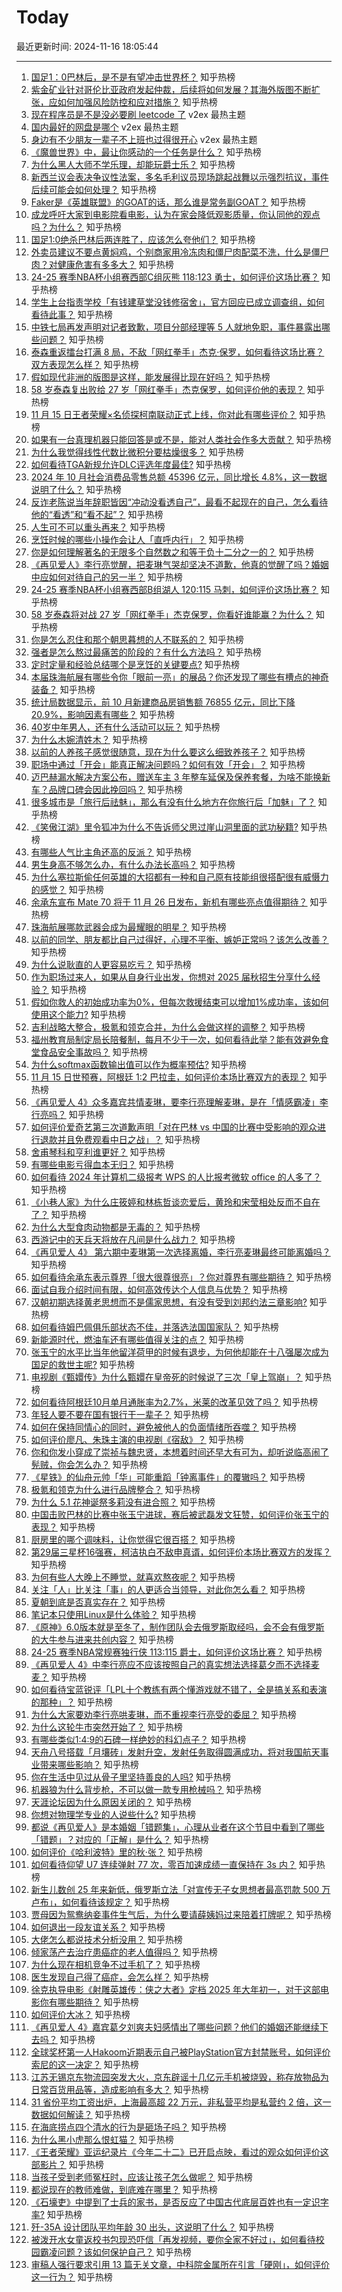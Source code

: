 # Today

最近更新时间: 2024-11-16 18:05:44

--- 
1. [国足1：0巴林后，是不是有望冲击世界杯？](https://www.zhihu.com/question/4205894053) 知乎热榜
2. [紫金矿业针对哥伦比亚政府发起仲裁，后续将如何发展？其海外版图不断扩张，应如何加强风险防控和应对措施？](https://www.zhihu.com/question/4299740097) 知乎热榜
3. [现在程序员是不是没必要刷 leetcode 了](https://www.v2ex.com/t/1090040) v2ex 最热主题
4. [国内最好的网盘是哪个](https://www.v2ex.com/t/1090030) v2ex 最热主题
5. [身边有不少朋友一辈子不上班也过得很开心](https://www.v2ex.com/t/1090009) v2ex 最热主题
6. [《魔兽世界》中，最让你感动的一个任务是什么？](https://www.zhihu.com/question/356009525) 知乎热榜
7. [为什么黑人大师不学乐理，却能玩爵士乐？](https://www.zhihu.com/question/3121256582) 知乎热榜
8. [新西兰议会表决争议性法案，多名毛利议员现场跳起战舞以示强烈抗议，事件后续可能会如何处理？](https://www.zhihu.com/question/4241140022) 知乎热榜
9. [Faker是《英雄联盟》的GOAT的话，那么谁是常务副GOAT？](https://www.zhihu.com/question/3842501576) 知乎热榜
10. [成龙呼吁大家到电影院看电影，认为在家会降低观影质量，你认同他的观点吗？为什么？](https://www.zhihu.com/question/4297655841) 知乎热榜
11. [国足1:0绝杀巴林后两连胜了，应该怎么夸他们？](https://www.zhihu.com/question/4192358887) 知乎热榜
12. [外卖员建议不要点黄焖鸡，个别商家用冷冻肉和僵尸肉配菜不洗，什么是僵尸肉？对健康危害有多多大？](https://www.zhihu.com/question/4259949210) 知乎热榜
13. [24-25 赛季NBA杯小组赛西部C组灰熊 118:123 勇士，如何评价这场比赛？](https://www.zhihu.com/question/4303676287) 知乎热榜
14. [学生上台指责学校「有钱建草堂没钱修宿舍」，官方回应已成立调查组，如何看待此事？](https://www.zhihu.com/question/4300883306) 知乎热榜
15. [中铁七局再发声明对记者致歉，项目分部经理等 5 人就地免职，事件暴露出哪些问题？](https://www.zhihu.com/question/4294984654) 知乎热榜
16. [泰森重返擂台打满 8 局，不敌「网红拳手」杰克·保罗，如何看待这场比赛？双方表现怎么样？](https://www.zhihu.com/question/4312581130) 知乎热榜
17. [假如现代非洲的版图是这样，能发展得比现在好吗？](https://www.zhihu.com/question/2568854986) 知乎热榜
18. [58 岁泰森复出败给 27 岁「网红拳手」杰克保罗，如何评价他的表现？](https://www.zhihu.com/question/4215866683) 知乎热榜
19. [11 月 15 日王者荣耀×名侦探柯南联动正式上线，你对此有哪些评价？](https://www.zhihu.com/question/4242162063) 知乎热榜
20. [如果有一台真理机器只能回答是或不是，能对人类社会作多大贡献？](https://www.zhihu.com/question/324557531) 知乎热榜
21. [为什么我觉得线性代数比微积分要枯燥很多？](https://www.zhihu.com/question/505361926) 知乎热榜
22. [如何看待TGA新规允许DLC评选年度最佳?](https://www.zhihu.com/question/4307421708) 知乎热榜
23. [2024 年 10 月社会消费品零售总额 45396 亿元，同比增长 4.8%，这一数据说明了什么？](https://www.zhihu.com/question/4215617388) 知乎热榜
24. [反诈老陈说当年辞职皆因“冲动没看透自己”，最看不起现在的自己，怎么看待他的“看透”和“看不起”？](https://www.zhihu.com/question/4233800446) 知乎热榜
25. [人生可不可以重头再来？](https://www.zhihu.com/question/4271322469) 知乎热榜
26. [烹饪时候的哪些小操作会让人「直呼内行」？](https://www.zhihu.com/question/3462605749) 知乎热榜
27. [你是如何理解著名的无限多个自然数之和等于负十二分之一的？](https://www.zhihu.com/question/658150175) 知乎热榜
28. [《再见爱人》李行亮觉醒，把麦琳气哭却坚决不道歉，他真的觉醒了吗？婚姻中应如何对待自己的另一半？](https://www.zhihu.com/question/3831683060) 知乎热榜
29. [24-25 赛季NBA杯小组赛西部B组湖人 120:115 马刺，如何评价这场比赛？](https://www.zhihu.com/question/4295544890) 知乎热榜
30. [58 岁泰森将对战 27 岁「网红拳手」杰克保罗，你看好谁能赢？为什么？](https://www.zhihu.com/question/4215866683) 知乎热榜
31. [你是怎么忍住和那个朝思暮想的人不联系的？](https://www.zhihu.com/question/1621407966) 知乎热榜
32. [强者是怎么熬过最痛苦的阶段的？有什么方法吗？](https://www.zhihu.com/question/795966921) 知乎热榜
33. [定时定量和经验总结哪个是烹饪的关键要点?](https://www.zhihu.com/question/3519295988) 知乎热榜
34. [本届珠海航展有哪些令你「眼前一亮」的展品？你还发现了哪些有槽点的神奇装备？](https://www.zhihu.com/question/3634445970) 知乎热榜
35. [统计局数据显示，前 10 月新建商品房销售额 76855 亿元，同比下降 20.9%，影响因素有哪些？](https://www.zhihu.com/question/4216806081) 知乎热榜
36. [40岁中年男人，还有什么活动可以玩？](https://www.zhihu.com/question/585551538) 知乎热榜
37. [为什么木婉清姓木？](https://www.zhihu.com/question/61227475) 知乎热榜
38. [以前的人养孩子感觉很随意，现在为什么要这么细致养孩子？](https://www.zhihu.com/question/457651671) 知乎热榜
39. [职场中通过「开会」能真正解决问题吗？如何有效「开会」？](https://www.zhihu.com/question/3338027243) 知乎热榜
40. [迈巴赫漏水解决方案公布，赠送车主 3 年整车延保及保养套餐，为啥不能换新车？品牌口碑会因此挽回吗？](https://www.zhihu.com/question/4222111628) 知乎热榜
41. [很多城市是「旅行后祛魅」，那么有没有什么地方在你旅行后「加魅」了？](https://www.zhihu.com/question/3125804000) 知乎热榜
42. [《笑傲江湖》里令狐冲为什么不告诉师父思过崖山洞里面的武功秘籍?](https://www.zhihu.com/question/667985383) 知乎热榜
43. [有哪些人气比主角还高的反派？](https://www.zhihu.com/question/64523579) 知乎热榜
44. [男生身高不够怎么办，有什么办法长高吗？](https://www.zhihu.com/question/413052348) 知乎热榜
45. [为什么塞拉斯偷任何英雄的大招都有一种和自己原有技能组很搭配很有威慑力的感觉？](https://www.zhihu.com/question/628940183) 知乎热榜
46. [余承东宣布 Mate 70 将于 11 月 26 日发布，新机有哪些亮点值得期待？](https://www.zhihu.com/question/4222195463) 知乎热榜
47. [珠海航展哪款武器会成为最耀眼的明星？](https://www.zhihu.com/question/3625873484) 知乎热榜
48. [以前的同学、朋友都比自己过得好，心理不平衡、嫉妒正常吗？该怎么改善？](https://www.zhihu.com/question/4093175016) 知乎热榜
49. [为什么说耿直的人更容易吃亏？](https://www.zhihu.com/question/637283334) 知乎热榜
50. [作为职场过来人，如果从自身行业出发，你想对 2025 届秋招生分享什么经验？](https://www.zhihu.com/question/4130281174) 知乎热榜
51. [假如你救人的初始成功率为0%，但每次救援结束可以增加1%成功率，该如何使用这个能力?](https://www.zhihu.com/question/4229812089) 知乎热榜
52. [吉利战略大整合，极氪和领克合并，为什么会做这样的调整？](https://www.zhihu.com/question/4133890048) 知乎热榜
53. [福州教育局制定局长陪餐制，每月不少于一次，如何看待此举？能有效避免食堂食品安全事故吗？](https://www.zhihu.com/question/3833350017) 知乎热榜
54. [为什么softmax函数输出值可以作为概率预估?](https://www.zhihu.com/question/624489882) 知乎热榜
55. [11 月 15 日世预赛，阿根廷 1:2 巴拉圭，如何评价本场比赛双方的表现？](https://www.zhihu.com/question/4211902709) 知乎热榜
56. [《再见爱人 4》众多嘉宾共情麦琳，要李行亮理解麦琳，是在「情感霸凌」李行亮吗？](https://www.zhihu.com/question/4228526048) 知乎热榜
57. [如何评价爱奇艺第三次道歉声明「对在巴林 vs 中国的比赛中受影响的观众进行退款并且免费观看中日之战」？](https://www.zhihu.com/question/4230103400) 知乎热榜
58. [舍甫琴科和亨利谁更好？](https://www.zhihu.com/question/23257774) 知乎热榜
59. [有哪些电影亏得血本无归？](https://www.zhihu.com/question/49847612) 知乎热榜
60. [如何看待 2024 年计算机二级报考 WPS 的人比报考微软 office 的人多了？](https://www.zhihu.com/question/3756738721) 知乎热榜
61. [《小巷人家》为什么庄筱婷和林栋哲谈恋爱后，黄玲和宋莹相处反而不自在了？](https://www.zhihu.com/question/3087489842) 知乎热榜
62. [为什么大型食肉动物都是无毒的？](https://www.zhihu.com/question/745758640) 知乎热榜
63. [西游记中的天兵天将放在凡间是什么战力？](https://www.zhihu.com/question/302393419) 知乎热榜
64. [《再见爱人 4》 第六期中麦琳第一次选择离婚，李行亮麦琳最终可能离婚吗？](https://www.zhihu.com/question/4239048926) 知乎热榜
65. [如何看待余承东表示尊界「很大很尊很亮」？你对尊界有哪些期待？](https://www.zhihu.com/question/4163916456) 知乎热榜
66. [面试自我介绍时间有限，如何高效传达个人信息与优势？](https://www.zhihu.com/question/668857157) 知乎热榜
67. [汉朝初期选择黄老思想而不是儒家思想，有没有受到刘邦约法三章影响?](https://www.zhihu.com/question/3194635883) 知乎热榜
68. [如何看待姆巴佩俱乐部状态不佳，并落选法国国家队？](https://www.zhihu.com/question/3959638629) 知乎热榜
69. [新能源时代，燃油车还有哪些值得关注的点？](https://www.zhihu.com/question/3362380836) 知乎热榜
70. [张玉宁的水平比当年他留洋荷甲的时候有退步，为何他却能在十八强屡次成为国足的救世主呢?](https://www.zhihu.com/question/4187424719) 知乎热榜
71. [电视剧《甄嬛传》为什么甄嬛在皇帝死的时候说了三次「皇上驾崩」？](https://www.zhihu.com/question/563949201) 知乎热榜
72. [如何看待阿根廷10月单月通胀率为2.7%，米莱的改革见效了吗？](https://www.zhihu.com/question/4171426533) 知乎热榜
73. [年轻人要不要在国有银行干一辈子？](https://www.zhihu.com/question/498950692) 知乎热榜
74. [如何在保持同情心的同时，避免被他人的负面情绪所吞噬？](https://www.zhihu.com/question/3222505290) 知乎热榜
75. [如何评价廖凡、朱珠主演的电视剧《宿敌》？](https://www.zhihu.com/question/2802580595) 知乎热榜
76. [你和你发小穿成了崇祯与魏忠贤，本想着时间还早大有可为，却听说临高闹了髡贼，你会怎么办？](https://www.zhihu.com/question/3970069896) 知乎热榜
77. [《星铁》的仙舟元帅「华」可能重蹈「钟离事件」的覆辙吗？](https://www.zhihu.com/question/3853688445) 知乎热榜
78. [极氪和领克为什么进行品牌整合？](https://www.zhihu.com/question/4133890048) 知乎热榜
79. [为什么 5.1 花神诞祭多莉没有进合照？](https://www.zhihu.com/question/3647524116) 知乎热榜
80. [中国击败巴林的比赛中张玉宁进球，赛后被武磊发文狂赞，如何评价张玉宁的表现？](https://www.zhihu.com/question/4187544547) 知乎热榜
81. [厨房里的哪个调味料，让你觉得它很百搭？](https://www.zhihu.com/question/3462712177) 知乎热榜
82. [第29届三星杯16强赛，柯洁执白不敌申真谞，如何评价本场比赛双方的发挥？](https://www.zhihu.com/question/4242166151) 知乎热榜
83. [为何有些人大晚上不睡觉，就喜欢熬夜呢？](https://www.zhihu.com/question/4182054345) 知乎热榜
84. [关注「人」比关注「事」的人更适合当领导，对此你怎么看？](https://www.zhihu.com/question/2262214181) 知乎热榜
85. [夏朝到底是否真实存在？](https://www.zhihu.com/question/658890508) 知乎热榜
86. [笔记本只使用Linux是什么体验？](https://www.zhihu.com/question/54403217) 知乎热榜
87. [《原神》6.0版本就是至冬了，制作团队会去俄罗斯取经吗，会不会有俄罗斯的大牛参与进来共创内容？](https://www.zhihu.com/question/4081950998) 知乎热榜
88. [24-25 赛季NBA常规赛独行侠 113:115 爵士，如何评价这场比赛？](https://www.zhihu.com/question/4212200486) 知乎热榜
89. [《再见爱人 4》中李行亮应不应该按照自己的真实想法选择葛夕而不选择麦麦？](https://www.zhihu.com/question/4188868513) 知乎热榜
90. [如何看待宝蓝锐评「LPL十个教练有两个懂游戏就不错了，全是搞关系和表演的那种」？](https://www.zhihu.com/question/4209492270) 知乎热榜
91. [为什么大家要劝李行亮哄麦琳，而不重视李行亮受的委屈？](https://www.zhihu.com/question/4184725813) 知乎热榜
92. [为什么这轮牛市突然开始了？](https://www.zhihu.com/question/3735877563) 知乎热榜
93. [有哪些类似1:4:9的石碑一样绝妙的科幻点子？](https://www.zhihu.com/question/63616994) 知乎热榜
94. [天舟八号搭载「月壤砖」发射升空，发射任务取得圆满成功，将对我国航天事业带来哪些影响？](https://www.zhihu.com/question/4221179459) 知乎热榜
95. [你在生活中见过从骨子里坚持善良的人吗?](https://www.zhihu.com/question/343960606) 知乎热榜
96. [机器狼为什么背步枪，不可以做一款专用枪械吗？](https://www.zhihu.com/question/3974358351) 知乎热榜
97. [天涯论坛因为什么原因关闭的？](https://www.zhihu.com/question/2175138096) 知乎热榜
98. [你想对物理学专业的人说些什么?](https://www.zhihu.com/question/1022588196) 知乎热榜
99. [都说《再见爱人》是本婚姻「错题集」，心理从业者在这个节目中看到了哪些「错题」？对应的「正解」是什么？](https://www.zhihu.com/question/3951661144) 知乎热榜
100. [如何评价《哈利波特》里的秋·张？](https://www.zhihu.com/question/438739182) 知乎热榜
101. [如何看待仰望 U7 连续弹射 77 次，零百加速成绩一直保持在 3s 内？](https://www.zhihu.com/question/4143736565) 知乎热榜
102. [新生儿数创 25 年来新低，俄罗斯立法「对宣传无子女思想者最高罚款 500 万卢布」，如何看待该规定？](https://www.zhihu.com/question/4053457343) 知乎热榜
103. [贾母因为鸳鸯纳妾事件生气后，为什么要请薛姨妈过来陪着打牌呢？](https://www.zhihu.com/question/4117575644) 知乎热榜
104. [如何退出一段友谊关系？](https://www.zhihu.com/question/4087462116) 知乎热榜
105. [大佬怎么都说技术分析没用？](https://www.zhihu.com/question/3997525379) 知乎热榜
106. [倾家荡产去治疗患癌症的老人值得吗？](https://www.zhihu.com/question/266071807) 知乎热榜
107. [为什么现在相机竞争不过手机了？](https://www.zhihu.com/question/580376273) 知乎热榜
108. [医生发现自己得了癌症，会怎么样？](https://www.zhihu.com/question/66849645) 知乎热榜
109. [徐克执导电影《射雕英雄传：侠之大者》定档 2025 年大年初一，对于这部电影你有哪些期待？](https://www.zhihu.com/question/4217662570) 知乎热榜
110. [如何评价大冰？](https://www.zhihu.com/question/21921783) 知乎热榜
111. [《再见爱人 4》嘉宾葛夕刘爽夫妇感情出了哪些问题？他们的婚姻还能继续下去吗？](https://www.zhihu.com/question/1565807740) 知乎热榜
112. [全球奖杯第一人Hakoom近期表示自己被PlayStation官方封禁账号，如何评价索尼的这一决定？](https://www.zhihu.com/question/4133089074) 知乎热榜
113. [江苏无锡京东物流园突发大火，京东辟谣十几亿元手机被烧毁，称存放物品为日常百货用品等，造成影响有多大？](https://www.zhihu.com/question/4075569127) 知乎热榜
114. [31 省份平均工资出炉，上海最高超 22 万元，非私营平均是私营约 2 倍，这一数据如何解读？](https://www.zhihu.com/question/4210348910) 知乎热榜
115. [在海底捞点四个清水的行为是砸场子吗？](https://www.zhihu.com/question/334704806) 知乎热榜
116. [为什么黑小虎那么恨虹猫？](https://www.zhihu.com/question/646229674) 知乎热榜
117. [《王者荣耀》亚运纪录片《今年二十二》已开启点映，看过的观众如何评价这部影片？](https://www.zhihu.com/question/4252729296) 知乎热榜
118. [当孩子受到老师冤枉时，应该让孩子怎么做呢？](https://www.zhihu.com/question/760680662) 知乎热榜
119. [都说现在的教师难做，到底难在哪里？](https://www.zhihu.com/question/4068681443) 知乎热榜
120. [《石壕吏》中提到了士兵的家书，是否反应了中国古代底层百姓也有一定识字率?](https://www.zhihu.com/question/3847972602) 知乎热榜
121. [歼-35A 设计团队平均年龄 30 出头，这说明了什么？](https://www.zhihu.com/question/4026485449) 知乎热榜
122. [被泼开水女童返校书包现恐吓信「再发视频，要你全家不好过」，如何看待校园霸凌问题？该如何保护自己？](https://www.zhihu.com/question/4056066973) 知乎热榜
123. [审稿人强行要求引用 13 篇无关文章，中科院金属所在引言「硬刚」，如何评价这一行为？](https://www.zhihu.com/question/4078010020) 知乎热榜

